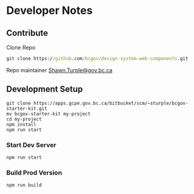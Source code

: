 ---
---
# Developer Notes

## Contribute

Clone Repo
```cmd
git clone https://github.com/bcgov/design-system-web-components.git
```

Repo maintainer [Shawn.Turple@gov.bc.ca](mailto:Shawn.Turple@gov.bc.ca)

## Development Setup

```npm
git clone https://apps.gcpe.gov.bc.ca/bitbucket/scm/~sturple/bcgov-starter-kit.git
mv bcgov-starter-kit my-project
cd my-project
npm install
npm run start

```

### Start Dev Server
```npm run start```

### Build Prod Version
```npm run build```